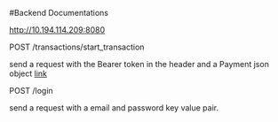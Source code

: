 #Backend Documentations

http://10.194.114.209:8080

POST /transactions/start_transaction

send a request with the Bearer token in the header and a Payment json object [link](https://developer.paypal.com/docs/api/payments/#payment_create)

POST /login

send a request with a email and password key value pair.
